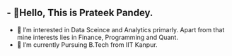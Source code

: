 ## - 👋Hello, This is Prateek Pandey.
- 👀 I’m interested in Data Sceince and Analytics primarly. Apart from that mine interests lies in Finance, Programming and Quant.
- 🌱 I’m currently Pursuing B.Tech from IIT Kanpur.

<!---
prateekp-01/prateekp-01 is a ✨ special ✨ repository because its `README.md` (this file) appears on your GitHub profile.
You can click the Preview link to take a look at your changes.
--->
